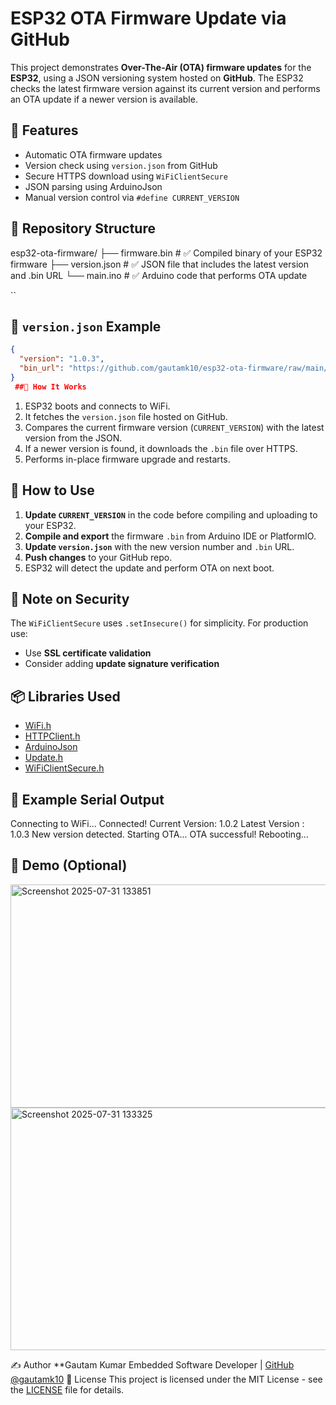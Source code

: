 
# ESP32 OTA Firmware Update via GitHub

This project demonstrates **Over-The-Air (OTA) firmware updates** for the **ESP32**, using a JSON versioning system hosted on **GitHub**. The ESP32 checks the latest firmware version against its current version and performs an OTA update if a newer version is available.

## 🔧 Features
- Automatic OTA firmware updates
- Version check using `version.json` from GitHub
- Secure HTTPS download using `WiFiClientSecure`
- JSON parsing using ArduinoJson
- Manual version control via `#define CURRENT_VERSION`

## 📁 Repository Structure
esp32-ota-firmware/
├── firmware.bin          # ✅ Compiled binary of your ESP32 firmware
├── version.json          # ✅ JSON file that includes the latest version and .bin URL
└── main.ino              # ✅ Arduino code that performs OTA update

``
## 📄 `version.json` Example
```json
{
  "version": "1.0.3",
  "bin_url": "https://github.com/gautamk10/esp32-ota-firmware/raw/main/firmware.bin"
}
 ##🔌 How It Works
```
1. ESP32 boots and connects to WiFi.
2. It fetches the `version.json` file hosted on GitHub.
3. Compares the current firmware version (`CURRENT_VERSION`) with the latest version from the JSON.
4. If a newer version is found, it downloads the `.bin` file over HTTPS.
5. Performs in-place firmware upgrade and restarts.

## 📝 How to Use

1. **Update `CURRENT_VERSION`** in the code before compiling and uploading to your ESP32.
2. **Compile and export** the firmware `.bin` from Arduino IDE or PlatformIO.
3. **Update `version.json`** with the new version number and `.bin` URL.
4. **Push changes** to your GitHub repo.
5. ESP32 will detect the update and perform OTA on next boot.

## 🔐 Note on Security

The `WiFiClientSecure` uses `.setInsecure()` for simplicity. For production use:

* Use **SSL certificate validation**
* Consider adding **update signature verification**

## 📦 Libraries Used

* [WiFi.h](https://www.arduino.cc/en/Reference/WiFi)
* [HTTPClient.h](https://www.arduino.cc/en/Reference/HTTPClient)
* [ArduinoJson](https://arduinojson.org/)
* [Update.h](https://www.arduino.cc/en/Reference/Update)
* [WiFiClientSecure.h](https://github.com/espressif/arduino-esp32)

## 🧪 Example Serial Output
Connecting to WiFi...
Connected!
Current Version: 1.0.2
Latest Version : 1.0.3
New version detected. Starting OTA...
OTA successful! Rebooting...

## 📸 Demo (Optional)

<img width="743" height="357" alt="Screenshot 2025-07-31 133851" src="https://github.com/user-attachments/assets/6c33149a-8556-4d73-bd26-93478c5c4ff5" />


<img width="821" height="388" alt="Screenshot 2025-07-31 133325" src="https://github.com/user-attachments/assets/52c8fed6-233c-43dc-a050-0a92a508e413" />

 ✍️ Author
**Gautam Kumar
Embedded Software Developer | [GitHub @gautamk10](https://github.com/gautamk10)
 📜 License
This project is licensed under the MIT License - see the [LICENSE](LICENSE) file for details.

